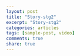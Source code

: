 ```yaml
---
layout: post
title: "Story-stg2"
excerpt: "Story-stg2"
categories: articles
tags: [sample-post, video]
comments: true
share: true
---
```

<br>
<div class="apester-media" data-media-id="5dbade00349391725e6e6258" height="604"></div><script async src="https://static.stg.apester.com/js/sdk/latest/apester-sdk.js"></script>
<br>
